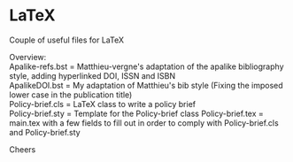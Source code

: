 # LaTeX
Couple of useful files for LaTeX

Overview:  
Apalike-refs.bst = Matthieu-vergne's adaptation of the apalike bibliography style, adding hyperlinked DOI, ISSN and ISBN   
ApalikeDOI.bst   = My adaptation of Matthieu's bib style (Fixing the imposed lower case in the publication title)  
Policy-brief.cls = LaTeX class to write a policy brief  
Policy-brief.sty = Template for the Policy-brief class
Policy-brief.tex = main.tex with a few fields to fill out in order to comply with Policy-brief.cls and Policy-brief.sty  

Cheers

